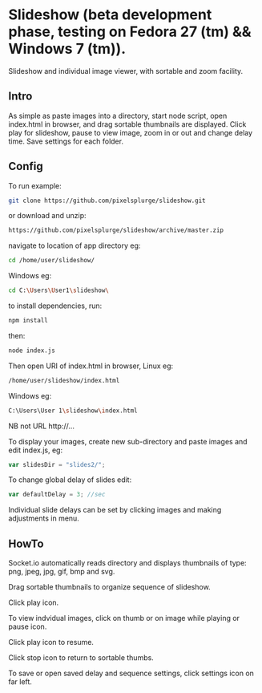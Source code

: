 # Slideshow (beta development phase, testing on Fedora 27 (tm) && Windows 7 (tm)).
Slideshow and individual image viewer, with sortable and zoom facility.

## Intro

As simple as paste images into a directory, start node script, open index.html in browser, and drag sortable thumbnails are displayed. Click play for slideshow, pause to view image, zoom in or out and change delay time. Save settings for each folder.

## Config

To run example:
```sh
git clone https://github.com/pixelsplurge/slideshow.git
```
or download and unzip:
```sh
https://github.com/pixelsplurge/slideshow/archive/master.zip
```
navigate to location of app directory eg:
```sh
cd /home/user/slideshow/
```
Windows eg:
```sh
cd C:\Users\User1\slideshow\
```
to install dependencies, run:
```sh
npm install
```
then:
```sh
node index.js
```
Then open URI of index.html in browser, Linux eg:

```sh
/home/user/slideshow/index.html
```
Windows eg:
```sh
C:\Users\User 1\slideshow\index.html
```
NB not URL http://...

To display your images, create new sub-directory and paste images and edit index.js, eg:
```js
var slidesDir = "slides2/";
```

To change global delay of slides edit:
```js
var defaultDelay = 3; //sec
```

Individual slide delays can be set by clicking images and making adjustments in menu.



## HowTo

Socket.io automatically reads directory and displays thumbnails of type: png, jpeg, jpg, gif, bmp and svg.

Drag sortable thumbnails to organize sequence of slideshow.

Click play icon.

To view indvidual images, click on thumb or on image while playing or pause icon.

Click play icon to resume.

Click stop icon to return to sortable thumbs.

To save or open saved delay and sequence settings, click settings icon on far left.


